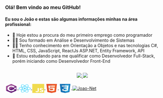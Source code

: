 ### Olá! Bem vindo ao meu GitHub!

#### Eu sou o João e estas são algumas informações minhas na área profissional:
- 🔭 Hoje estou a procura do meu primeiro emprego como programador
- 👨‍🎓 Sou formado em Análise e Desenvolvimento de Sistemas
- 👨‍💻 Tenho conhecimento em Orientação a Objetos e nas tecnologias C#, HTML, CSS, JavaScript, ReactJs ASP.NET, Entity Framework, API
- 🌱 Estou estudando para me qualificar como Desenvolvedor Full-Stack, porém iniciando como Desenvolvedor Front-End

##

<div align="center">
  <a href="https://github.com/joaosouza14">
  <img height="180em" src="https://github-readme-stats.vercel.app/api?username=joaosouza14&show_icons=true&theme=dark&include_all_commits=true&count_private=true"/>
  <img height="180em" src="https://github-readme-stats.vercel.app/api/top-langs/?username=joaosouza14&layout=compact&langs_count=7&theme=dark"/>
</div>

<div style="display: inline_block"><br>
  <img align="center" alt="Joao-Csharp" height="30" width="40" src="https://raw.githubusercontent.com/devicons/devicon/master/icons/csharp/csharp-original.svg">
  <img align="center" alt="Joao-React" height="30" width="40" src="https://github.com/devicons/devicon/blob/master/icons/react/react-original.svg">
  <img align="center" alt="Joao-Js" height="30" width="40" src="https://raw.githubusercontent.com/devicons/devicon/master/icons/javascript/javascript-plain.svg">
  <img align="center" alt="Joao-HTML" height="30" width="40" src="https://raw.githubusercontent.com/devicons/devicon/master/icons/html5/html5-original.svg">
  <img align="center" alt="Joao-CSS" height="30" width="40" src="https://raw.githubusercontent.com/devicons/devicon/master/icons/css3/css3-original.svg">
  <img align="center" alt="Joao-Net" height="30" width="40" src="https://cdn.jsdelivr.net/gh/devicons/devicon/icons/dotnetcore/dotnetcore-original.svg">
</div>

##
